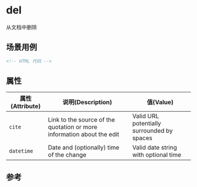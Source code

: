 # del

从文档中删除

## 场景用例

```html
<!-- HTML 代码 -->
```

## 属性

属性(Attribute) | 说明(Description) | 值(Value)
---|---|---
`cite` | Link to the source of the quotation or more information about the edit | Valid URL potentially surrounded by spaces
`datetime` | Date and (optionally) time of the change | Valid date string with optional time

## 参考
